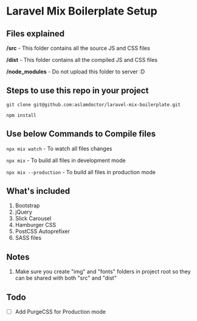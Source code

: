 # Laravel Mix Boilerplate Setup

## Files explained

**/src** - This folder contains all the source JS and CSS files

**/dist** - This folder contains all the compiled JS and CSS files

**/node_modules** - Do not upload this folder to server :D

## Steps to use this repo in your project

`git clone git@github.com:aslamdoctor/laravel-mix-boilerplate.git`

`npm install`

## Use below Commands to Compile files

`npx mix watch` - To watch all files changes

`npx mix` - To build all files in development mode

`npx mix --production` - To build all files in production mode

## What's included

1. Bootstrap
2. jQuery
3. Slick Carousel
4. Hamburger CSS
5. PostCSS Autoprefixer
6. SASS files

## Notes

1. Make sure you create "img" and "fonts" folders in project root so they can be shared with both "src" and "dist"

## Todo

- [ ] Add PurgeCSS for Production mode
